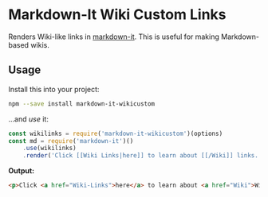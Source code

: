 # Markdown-It Wiki Custom Links


Renders Wiki-like links in [markdown-it](https://github.com/markdown-it/markdown-it). This is useful for making Markdown-based wikis.

## Usage

Install this into your project:

```bash
npm --save install markdown-it-wikicustom
```

...and *use* it:

```js
const wikilinks = require('markdown-it-wikicustom')(options)
const md = require('markdown-it')()
    .use(wikilinks)
    .render('Click [[Wiki Links|here]] to learn about [[/Wiki]] links.')
```

**Output:**

```html
<p>Click <a href="Wiki-Links">here</a> to learn about <a href="Wiki">Wiki</a> links.</p>
```